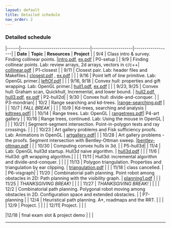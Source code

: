 ```yaml
---
layout: default 
title: Detailed schedule
nav_order: 2
---
```



### Detailed schedule 





|------|----------------------------------|--------------------|------------------|
|    __Date__ | __Topic__ | __Resources__ |  __Project__ | 
|  9/4    | Class intro & survey. Finding collinear points. |[intro.pdf](Lectures/slides-intro.pdf), [ex.pdf](Lectures/ex-collineartriplets.pdf)  | P0-setup | 
| 9/9 | Finding collinear points.   Lab: review arrays, 2d arrays, vectors in c/c++|  [collinear.pdf](Lectures/slides-collinear.pdf) | P1-closest | 
| 9/11 | Closest pair. Lab:  header files and Makefiles.|  [closest.pdf](Lectures/slides-closestPair.pdf) , [ex.pdf](Lectures/ex-closestpair.pdf) |  | 
| 9/16 | Point left of line primitive. Lab: OpenGL primer.| [leftOf.pdf](Lectures/slides-leftOf.pdf)  |  | 
| 9/16, 9/18 | Convex hull: properties and gift wrapping. Lab: OpenGL primer.| [hull1.pdf](Lectures/slides-convexHull1.pdf), [ex.pdf](Lectures/ex-giftwrapping.pdf)  |  | 
|  9/23, 9/25 | Convex hull: Graham scan, Quickhull, Incremental, and lower bound. | [hull2.pdf](Lectures/slides-convexHull2.pdf), [hull3.pdf](Lectures/slides-convexHull3.pdf), [ex.pdf](Lectures/ex-graham.pdf) | P2-hull2d| 
| 9/30 | Convex hull: divide-and-conquer.  | | P3-mondrian| 
| 10/2 | Range searching and kd-trees. |[range-searching.pdf](Lectures/slides-range-searching.pdf) | | 
| 10/7  | _FALL BREAK_ | | | 
| 10/9 | Kd-trees, searching and analysis | [kdtrees.pdf](Lectures/slides-kdtrees.pdf)| | 
| 10/14 | Range trees.  Lab: OpenGL | [rangetrees.pdf](Lectures/slides-rangetrees.pdf)| P4-art gallery | 
| 10/16 |  Range trees, continued. Lab: Using the mouse in OpenGL | |  | 
| 10/21 |  Segment-segment intersection. Point-in-polygon tests and ray crossings. | |  | 
| 10/23 | Art gallery problems and Fisk sufficiency proofs. Lab: Animations in OpenGL | [artgallery.pdf](Lectures/slides-artgallery.pdf)| | 
| 10/28 | Art gallery problems - the proofs. Segment intersection with Bentley-Ottman sweep.  |[bentley-ottman.pdf](Lectures/slides-bentleyottman.pdf) | | 
| 10/30 | Computing convex hulls in 3d. | | P5-hull3d| 
| 11/4 | Lab: OpenGL hull3d startup. Hull3d naive algorithm.  | [hull3d.pdf](Lectures/slides-hull3d.pdf) | | 
| 11/6 |  Hull3d: gift wrapping algorithm.| | | 
| 11/11 | Hull3d: incremental algorithm and divide-and-conquer.  | | | 
| 11/13 | Polygon triangulation. Properties and triangulation by ear clipping.  | [triangulation.pdf](Lectures/slides-triangulation.pdf) | | 
| 11/18 | class cancelled.  | | P6-visgraph| 
| 11/20 | Combinatorial path planning. Point robot among obstacles in 2D: Path planning  with the visibility graph.  | [planning1.pdf](Lectures/slides-pathplanning1.pdf) | | 
| 11/25 | _THANKSGIVING BREAK!_ | | | 
| 11/27 | _THANKSGIVING BREAK!_ | | | 
| 12/2 | Combinatorial path planning. Polygonal robot moving among obstacles in 2D. Configuration space and extended obstacles.    | | P7-planning | 
| 12/4 | Heuristical path planning. A*, roadmaps and the RRT.  | | | 
| 12/9 | Project. | | | 
| 12/11| Project.  | | | 

|12/18 | final exam slot & project demo | | | 



***



